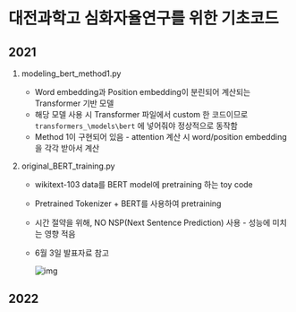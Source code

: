 # 대전과학고 심화자율연구를 위한 기초코드

## 2021

1. modeling_bert_method1.py

   * Word embedding과 Position embedding이 분린되어 계산되는 Transformer 기반 모델
   * 해당 모델 사용 시 Transformer 파일에서 custom 한 코드이므로 `transformers_\models\bert` 에 넣어줘야 정상적으로 동작함
   * Method 1이 구현되어 있음 - attention 계산 시 word/position embedding을 각각 받아서 계산

2. original_BERT_training.py

   * wikitext-103 data를 BERT model에 pretraining 하는 toy code

   * Pretrained Tokenizer + BERT를 사용하여 pretraining

   * 시간 절약을 위해, NO NSP(Next Sentence Prediction) 사용 - 성능에 미치는 영향 적음

   * 6월 3일 발표자료 참고

     ![img](https://blog.kakaocdn.net/dn/T33yE/btrvaJbjPFk/C4hJp2a4SGMD1KxlteR9q0/img.png)

## 2022

